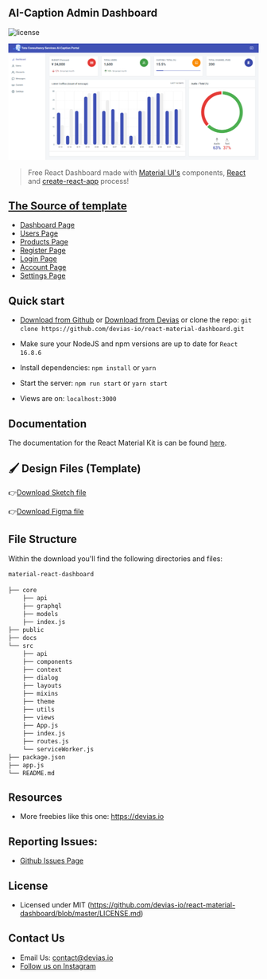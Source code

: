 ## AI-Caption Admin Dashboard

![license](https://img.shields.io/badge/license-MIT-blue.svg)

[![React Material Dashboard](./docs/dashboard.png)](https://react-material-dashboard.devias.io/)

> Free React Dashboard made with [Material UI's](https://material-ui.com/?ref=devias-io) components, [React](https://reactjs.org/?ref=devias-io) and [create-react-app](https://facebook.github.io/create-react-app/?ref=devias-io) process!


## [The Source of template](https://react-material-dashboard.devias.io)

- [Dashboard Page](https://react-material-dashboard.devias.io/app/dashboard)
- [Users Page](https://react-material-dashboard.devias.io/app/customers)
- [Products Page](https://react-material-dashboard.devias.io/app/products)
- [Register Page](https://react-material-dashboard.devias.io/register)
- [Login Page](https://react-material-dashboard.devias.io/login)
- [Account Page](https://react-material-dashboard.devias.io/app/account)
- [Settings Page](https://react-material-dashboard.devias.io/app/settings)


## Quick start

- [Download from Github](https://github.com/devias-io/react-material-dashboard/archive/master.zip) or [Download from Devias](https://devias.io/products/material-react-dashboard) or clone the repo: `git clone https://github.com/devias-io/react-material-dashboard.git`

- Make sure your NodeJS and npm versions are up to date for `React 16.8.6`

- Install dependencies: `npm install` or `yarn`

- Start the server: `npm run start` or `yarn start`

- Views are on: `localhost:3000`

## Documentation

The documentation for the React Material Kit is can be found [here](https://material-ui.com?ref=devias-io).

## 🖌 Design Files (Template)

👉[Download Sketch file](https://s3.eu-west-2.amazonaws.com/devias/products/react-material-dashboard/react-material-dashboard-free.sketch)

👉[Download Figma file](https://devias.s3.eu-west-2.amazonaws.com/products/react-material-dashboard/react-material-dashboard-free.fig)

## File Structure

Within the download you'll find the following directories and files:

```
material-react-dashboard

├── core
	├── api
	├── graphql
	├── models
	├── index.js
├── public
├── docs
└── src
	├── api
	├── components
	├── context
	├── dialog
	├── layouts
	├── mixins
	├── theme
	├── utils
	├── views
	├── App.js
	├── index.js
	├── routes.js
	└── serviceWorker.js
├── package.json
├── app.js
└── README.md
```

## Resources

- More freebies like this one: <https://devias.io>

## Reporting Issues:

- [Github Issues Page](https://github.com/devias-io/react-material-dashboard/issues?ref=devias-io)

## License

- Licensed under MIT (https://github.com/devias-io/react-material-dashboard/blob/master/LICENSE.md)

## Contact Us

- Email Us: contact@devias.io
- [Follow us on Instagram](https://www.instagram.com/deviasio/)

